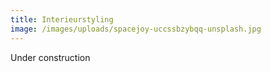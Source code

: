 ```yaml
---
title: Interieurstyling
image: /images/uploads/spacejoy-uccssbzybqq-unsplash.jpg
---
```

Under construction
